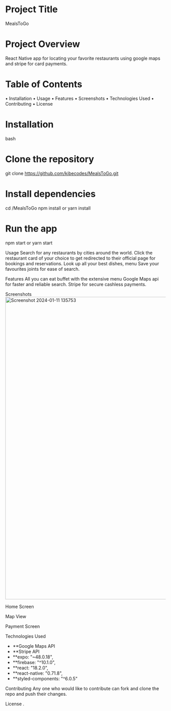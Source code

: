 # Project Title
MealsToGo

# Project Overview
React Native app for locating your favorite restaurants using google maps and stripe for card payments.

# Table of Contents
• Installation
• Usage
• Features
• Screenshots
• Technologies Used
• Contributing
• License

# Installation
bash
# Clone the repository
git clone https://github.com/kibecodes/MealsToGo.git

# Install dependencies
cd /MealsToGo
npm install or yarn install

# Run the app
npm start or yarn start

Usage
Search for any restaurants by cities around the world.
Click the restaurant card of your choice to get redirected to their official page for bookings and reservations.
Look up all your best dishes, menu 
Save your favourites joints for ease of search.

Features
All you can eat buffet with the extensive menu 
Google Maps api for faster and reliable search.
Stripe for secure cashless payments.


Screenshots
<img width="949" alt="Screenshot 2024-01-11 135753" src="https://github.com/kibecodes/MealsToGo/assets/106477223/1e5585aa-0912-42f5-b979-ba029b92931e">

Home Screen

Map View

Payment Screen

Technologies Used
- **Google Maps API
- **Stripe API
- **expo: "~48.0.18",
- **firebase: "^10.1.0",
- **react: "18.2.0",
- **react-native: "0.71.8",
- **styled-components: "^6.0.5"

Contributing
Any one who would like to contribute can fork and clone the repo and push their changes.

License
.

